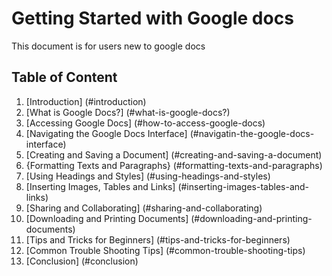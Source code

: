 # Getting Started with Google docs
This document is for users new to google docs
## Table of Content
1. [Introduction] (#introduction)
2. [What is Google Docs?] (#what-is-google-docs?)
3. [Accessing Google Docs] (#how-to-access-google-docs)
4. [Navigating the Google Docs Interface] (#navigatin-the-google-docs-interface)
5. [Creating and Saving a Document] (#creating-and-saving-a-document)
6. {Formatting Texts and Paragraphs} (#formatting-texts-and-paragraphs)
7. [Using Headings and Styles] (#using-headings-and-styles) 
8. [Inserting Images, Tables and Links] (#inserting-images-tables-and-links)
9. [Sharing and Collaborating] (#sharing-and-collaborating)
10. [Downloading and Printing Documents] (#downloading-and-printing-documents)
11. [Tips and Tricks for Beginners] (#tips-and-tricks-for-beginners)
12. [Common Trouble Shooting Tips] (#common-trouble-shooting-tips)
13. [Conclusion] (#conclusion)